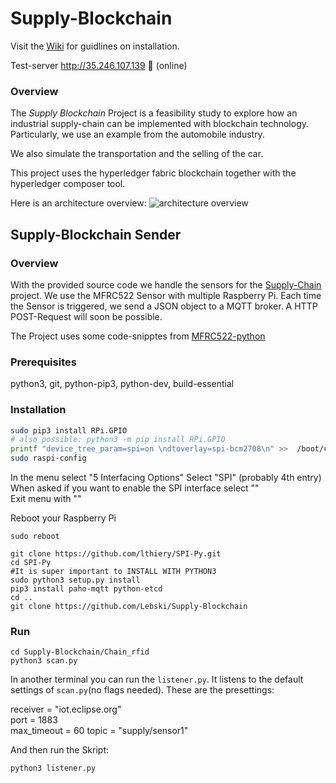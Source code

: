 # Supply-Blockchain

Visit the [Wiki](https://github.com/Lebski/Supply-Blockchain/wiki) for guidlines on installation. 

Test-server http://35.246.107.139 :large_blue_circle: (online)

### Overview ###

The _Supply Blockchain_ Project is a feasibility study to explore how an industrial supply-chain can be implemented with blockchain technology. Particularly, we use an example from the automobile industry. 

We also simulate the transportation and the selling of the car. 

This project uses the hyperledger fabric blockchain together with the hyperledger composer tool. 

Here is an architecture overview: 
![architecture overview](https://github.com/Lebski/Supply-Blockchain/blob/develop/basic-architecture.png)

## Supply-Blockchain Sender

### Overview ###

With the provided source code we handle the sensors for the [Supply-Chain](https://github.com/Lebski/Supply-Blockchain) project. 
We use the MFRC522 Sensor with multiple Raspberry Pi. Each time the Sensor is triggered, we send a JSON object to a MQTT broker. 
A HTTP POST-Request will soon be possible. 

The Project uses some code-snipptes from [MFRC522-python](https://github.com/mxgxw/MFRC522-python)

### Prerequisites ###

python3, git, python-pip3, python-dev, build-essential 

### Installation ###

```bash
sudo pip3 install RPi.GPIO
# also possible: python3 -m pip install RPi.GPIO
printf "device_tree_param=spi=on \ndtoverlay=spi-bcm2708\n" >>  /boot/config.txt
sudo raspi-config 
```
In the menu select "5 Interfacing Options"
Select "SPI" (probably 4th entry) 
When asked if you want to enable the SPI interface select "<Yes>"  
Exit menu with "<Finish>"

Reboot your Raspberry Pi
```
sudo reboot
```
```
git clone https://github.com/lthiery/SPI-Py.git 
cd SPI-Py 
#It is super important to INSTALL WITH PYTHON3
sudo python3 setup.py install 
pip3 install paho-mqtt python-etcd
cd .. 
git clone https://github.com/Lebski/Supply-Blockchain
```

### Run ###

```
cd Supply-Blockchain/Chain_rfid
python3 scan.py 
```
In another terminal you can run the `listener.py`. It listens to the default settings of `scan.py`(no flags needed). 
These are the presettings: 

receiver = "iot.eclipse.org" 	
port = 1883 			
max_timeout = 60
topic = "supply/sensor1"	

And then run the Skript: 
```
python3 listener.py
```

